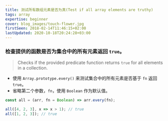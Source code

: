 ```yaml
---
title: 测试所有数组元素是否为真(Test if all array elements are truthy)
tags: array
expertise: beginner
cover: blog_images/touch-flower.jpg
firstSeen: 2018-02-14T11:46:15+02:00
lastUpdated: 2020-10-18T20:24:28+03:00
---
```

### 检查提供的函数是否为集合中的所有元素返回 `true`。
> Checks if the provided predicate function returns `true` for all elements in a collection.

- 使用 `Array.prototype.every()` 来测试集合中的所有元素是否基于 `fn` 返回 `true`。
- 省略第二个参数，`fn`，使用 `Boolean` 作为默认值。

```js
const all = (arr, fn = Boolean) => arr.every(fn);
```

```js
all([4, 2, 3], x => x > 1); // true
all([1, 2, 3]); // true
```
